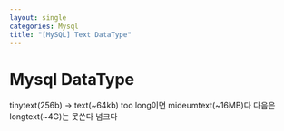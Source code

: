 ```yaml
---
layout: single
categories: Mysql
title: "[MySQL] Text DataType"
---
```


# Mysql DataType

tinytext(256b) -> text(~64kb) too long이면 mideumtext(~16MB)다 다음은 longtext(~4G)는 못쓴다 넘크다
